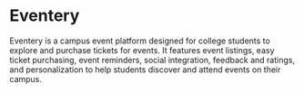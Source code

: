 # Eventery
Eventery is a campus event platform designed for college students to explore and purchase tickets for events. It features event listings, easy ticket purchasing, event reminders, social integration, feedback and ratings, and personalization to help students discover and attend events on their campus.
